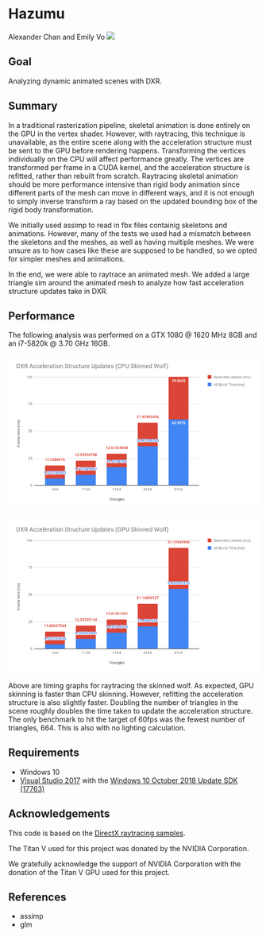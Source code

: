 # Hazumu
Alexander Chan and Emily Vo
![](img/hazumu.gif)

## Goal
Analyzing dynamic animated scenes with DXR.

## Summary
In a traditional rasterization pipeline, skeletal animation is done entirely on the GPU in the vertex shader. However, with raytracing, this technique is unavailable, as the entire scene along with the acceleration structure must be sent to the GPU before rendering happens. Transforming the vertices individually on the CPU will affect performance greatly. The vertices are transformed per frame in a CUDA kernel, and the acceleration structure is refitted, rather than rebuilt from scratch. Raytracing skeletal animation should be more performance intensive than rigid body animation since different parts of the mesh can move in different ways, and it is not enough to simply inverse transform a ray based on the updated bounding box of the rigid body transformation.

We initially used assimp to read in fbx files containig skeletons and animations. However, many of the tests we used had a mismatch between the skeletons and the meshes, as well as having multiple meshes. We were unsure as to how cases like these are supposed to be handled, so we opted for simpler meshes and animations.

In the end, we were able to raytrace an animated mesh. We added a large triangle sim around the animated mesh to analyze how fast acceleration structure updates take in DXR.

## Performance
The following analysis was performed on a GTX 1080 @ 1620 MHz 8GB and an i7-5820k @ 3.70 GHz 16GB.

![](img/cpu-wolf.png)

![](img/gpu-wolf.png)

Above are timing graphs for raytracing the skinned wolf. As expected, GPU skinning is faster than CPU skinning. However, refitting the acceleration structure is also slightly faster. Doubling the number of triangles in the scene roughly doubles the time taken to update the acceleration structure. The only benchmark to hit the target of 60fps was the fewest number of triangles, 664. This is also with no lighting calculation.

## Requirements
* Windows 10
* [Visual Studio 2017](https://www.visualstudio.com/) with the [Windows 10 October 2018 Update SDK (17763)](https://developer.microsoft.com/en-US/windows/downloads/windows-10-sdk)

## Acknowledgements
This code is based on the [DirectX raytracing samples](https://github.com/Microsoft/DirectX-Graphics-Samples/tree/master/Samples/Desktop/D3D12Raytracing/src).

The Titan V used for this project was donated by the NVIDIA Corporation.

We gratefully acknowledge the support of NVIDIA Corporation with the donation of the Titan V GPU used for this project.

## References
- assimp
- glm